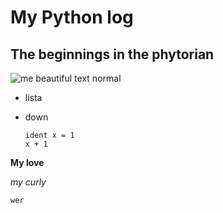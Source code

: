 # My Python log 
## The beginnings in the phytorian
![me beautiful](http://www.reportingday.com/wp-content/uploads/2018/06/Cat-Sleeping-Pics.jpg)
text normal 
- lista 
- down 

      ident x = 1 
      x + 1 
  
**My love**

_my curly_

`wer`



